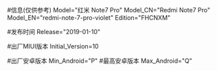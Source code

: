 #信息(仅供参考)
Model="红米 Note7 Pro"
Model_CN="Redmi Note7 Pro"
Model_EN="redmi-note-7-pro-violet"
Edition="FHCNXM"

#发布时间
Release="2019-01-10"

#出厂MIUI版本
Initial_Version=10

#出厂安卓版本
Min_Android="P"
#最高安卓版本
Max_Android="Q"
